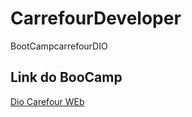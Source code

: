 # CarrefourDeveloper
BootCampcarrefourDIO
## Link do BooCamp
[Dio Carefour WEb](https://www.dio.me/bootcamp/carrefour-web-developer?ref=dioed)
